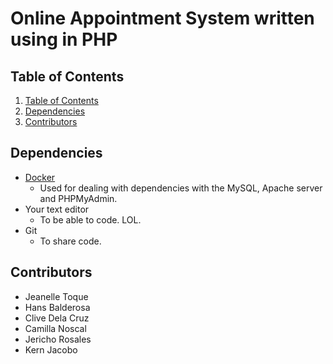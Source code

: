 # Online Appointment System written using in PHP

## Table of Contents
1. [Table of Contents](#table-of-contents)
2. [Dependencies](#dependencies)
3. [Contributors](#contributors)

## Dependencies
- [Docker](https://www.docker.com/products/docker-desktop/)
    - Used for dealing with dependencies with the MySQL, Apache server and PHPMyAdmin.
- Your text editor
    - To be able to code. LOL.
- Git 
    - To share code.

## Contributors
- Jeanelle Toque
- Hans Balderosa
- Clive Dela Cruz
- Camilla Noscal
- Jericho Rosales
- Kern Jacobo
